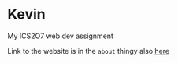 # Kevin
My ICS2O7 web dev assignment

Link to the website is in the `about` thingy also [here](https://kev-in123.github.io/Kevin/)
